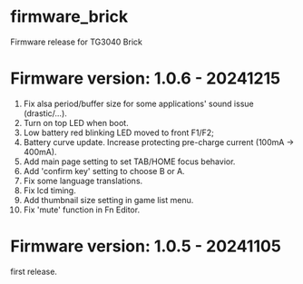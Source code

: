# firmware_brick
Firmware release for TG3040 Brick

# Firmware version: 1.0.6 - 20241215
1. Fix alsa period/buffer size for some applications' sound issue (drastic/...).
2. Turn on top LED when boot.
3. Low battery red blinking LED moved to front F1/F2;
4. Battery curve update. Increase protecting pre-charge current (100mA -> 400mA).
5. Add main page setting to set TAB/HOME focus behavior.
6. Add 'confirm key' setting to choose B or A.
7. Fix some language translations.
8. Fix lcd timing.
9. Add thumbnail size setting in game list menu.
10. Fix 'mute' function in Fn Editor.

# Firmware version: 1.0.5 - 20241105
first release.
